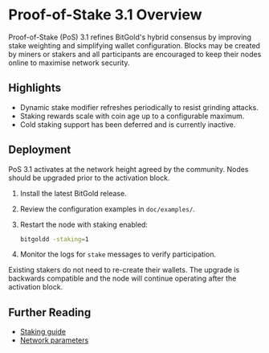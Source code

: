 # Proof-of-Stake 3.1 Overview

Proof-of-Stake (PoS) 3.1 refines BitGold's hybrid consensus by improving stake weighting
and simplifying wallet configuration. Blocks may be created by miners or stakers and
all participants are encouraged to keep their nodes online to maximise network security.

## Highlights

- Dynamic stake modifier refreshes periodically to resist grinding attacks.
- Staking rewards scale with coin age up to a configurable maximum.
- Cold staking support has been deferred and is currently inactive.

## Deployment

PoS 3.1 activates at the network height agreed by the community. Nodes should be
upgraded prior to the activation block.

1. Install the latest BitGold release.
2. Review the configuration examples in `doc/examples/`.
3. Restart the node with staking enabled:
   
   ```bash
   bitgoldd -staking=1
   ```
4. Monitor the logs for `stake` messages to verify participation.

Existing stakers do not need to re-create their wallets. The upgrade is
backwards compatible and the node will continue operating after the
activation block.

## Further Reading

- [Staking guide](staking.md)
- [Network parameters](examples/network.conf)
